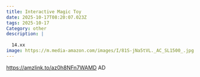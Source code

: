 ```yaml
---
title: Interactive Magic Toy
date: 2025-10-17T08:20:07.023Z
tags: 2025-10-17
Category: other
description: |
  
  14.xx
image: https://m.media-amazon.com/images/I/81S-jNa5tVL._AC_SL1500_.jpg
---
```

https://amzlink.to/az0h8NFn7WAMD
AD